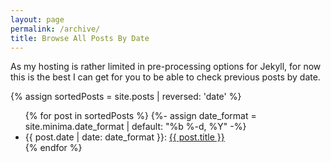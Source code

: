 ```yaml
---
layout: page
permalink: /archive/
title: Browse All Posts By Date
---
```


<p>As my hosting is rather limited in pre-processing options for Jekyll, for now this is the best I can get for you to be able to check previous posts by date.</p>
{% assign sortedPosts = site.posts | reversed: 'date' %}
<ul>
{% for post in sortedPosts %}
{%- assign date_format = site.minima.date_format | default: "%b %-d, %Y" -%}
    <li>{{ post.date | date: date_format }}:
    <a href="{{ post.url | absolute_url }}">
      {{ post.title }}
    </a></li>
{% endfor %}
</ul>